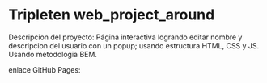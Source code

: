 # Tripleten web_project_around

Descripcion del proyecto: Página interactiva logrando editar nombre y descripcion del usuario con un popup; usando estructura HTML, CSS y JS. Usando metodologia BEM.

enlace GitHub Pages:
